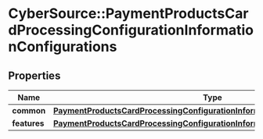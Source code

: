 # CyberSource::PaymentProductsCardProcessingConfigurationInformationConfigurations

## Properties
Name | Type | Description | Notes
------------ | ------------- | ------------- | -------------
**common** | [**PaymentProductsCardProcessingConfigurationInformationConfigurationsCommon**](PaymentProductsCardProcessingConfigurationInformationConfigurationsCommon.md) |  | [optional] 
**features** | [**PaymentProductsCardProcessingConfigurationInformationConfigurationsFeatures**](PaymentProductsCardProcessingConfigurationInformationConfigurationsFeatures.md) |  | [optional] 


